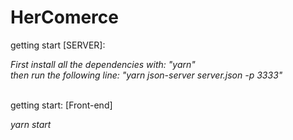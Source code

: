 <h1>HerComerce</h1>
<p>getting start [SERVER]:</p>
<i>First install all the dependencies with: "yarn"</i><br>
<i>then run the following line: "yarn json-server server.json -p 3333"</i>
<br><br>
<p>getting start: [Front-end]</p>
<i>yarn start</i>
